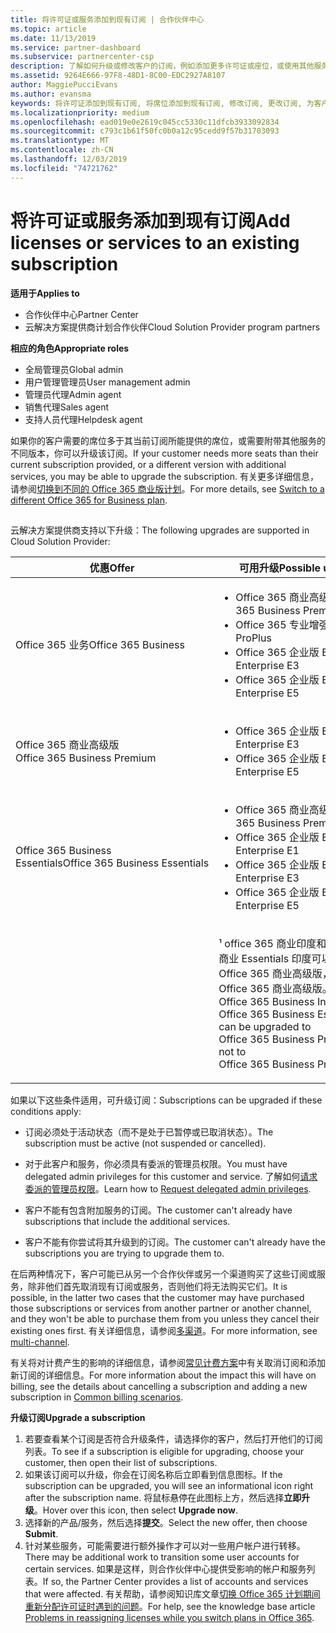 ```yaml
---
title: 将许可证或服务添加到现有订阅 | 合作伙伴中心
ms.topic: article
ms.date: 11/13/2019
ms.service: partner-dashboard
ms.subservice: partnercenter-csp
description: 了解如何升级或修改客户的订阅，例如添加更多许可证或座位，或使用其他服务迁移到其他版本。
ms.assetid: 9264E666-97F8-48D1-8C00-EDC2927A8107
author: MaggiePucciEvans
ms.author: evansma
keywords: 将许可证添加到现有订阅, 将席位添加到现有订阅, 修改订阅, 更改订阅, 为客户购买更多许可证
ms.localizationpriority: medium
ms.openlocfilehash: ead019e0e2619c045cc5330c11dfcb3933092834
ms.sourcegitcommit: c793c1b61f50fc0b0a12c95cedd9f57b31703093
ms.translationtype: MT
ms.contentlocale: zh-CN
ms.lasthandoff: 12/03/2019
ms.locfileid: "74721762"
---
```

# <a name="add-licenses-or-services-to-an-existing-subscription"></a><span data-ttu-id="fd685-104">将许可证或服务添加到现有订阅</span><span class="sxs-lookup"><span data-stu-id="fd685-104">Add licenses or services to an existing subscription</span></span>

<span data-ttu-id="fd685-105">**适用于**</span><span class="sxs-lookup"><span data-stu-id="fd685-105">**Applies to**</span></span>

- <span data-ttu-id="fd685-106">合作伙伴中心</span><span class="sxs-lookup"><span data-stu-id="fd685-106">Partner Center</span></span>
- <span data-ttu-id="fd685-107">云解决方案提供商计划合作伙伴</span><span class="sxs-lookup"><span data-stu-id="fd685-107">Cloud Solution Provider program partners</span></span>

<span data-ttu-id="fd685-108">**相应的角色**</span><span class="sxs-lookup"><span data-stu-id="fd685-108">**Appropriate roles**</span></span>

- <span data-ttu-id="fd685-109">全局管理员</span><span class="sxs-lookup"><span data-stu-id="fd685-109">Global admin</span></span>
- <span data-ttu-id="fd685-110">用户管理管理员</span><span class="sxs-lookup"><span data-stu-id="fd685-110">User management admin</span></span>
- <span data-ttu-id="fd685-111">管理员代理</span><span class="sxs-lookup"><span data-stu-id="fd685-111">Admin agent</span></span>
- <span data-ttu-id="fd685-112">销售代理</span><span class="sxs-lookup"><span data-stu-id="fd685-112">Sales agent</span></span>
- <span data-ttu-id="fd685-113">支持人员代理</span><span class="sxs-lookup"><span data-stu-id="fd685-113">Helpdesk agent</span></span>

<span data-ttu-id="fd685-114">如果你的客户需要的席位多于其当前订阅所能提供的席位，或需要附带其他服务的不同版本，你可以升级该订阅。</span><span class="sxs-lookup"><span data-stu-id="fd685-114">If your customer needs more seats than their current subscription provided, or a different version with additional services, you may be able to upgrade the subscription.</span></span> <span data-ttu-id="fd685-115">有关更多详细信息，请参阅[切换到不同的 Office 365 商业版计划](https://go.microsoft.com/fwlink/p/?LinkId=723577)。</span><span class="sxs-lookup"><span data-stu-id="fd685-115">For more details, see [Switch to a different Office 365 for Business plan](https://go.microsoft.com/fwlink/p/?LinkId=723577).</span></span>

## <a href="" id="upgradesubscription"></a>


<span data-ttu-id="fd685-116">云解决方案提供商支持以下升级：</span><span class="sxs-lookup"><span data-stu-id="fd685-116">The following upgrades are supported in Cloud Solution Provider:</span></span>

<table>
<colgroup>
<col width="50%" />
<col width="50%" />
</colgroup>
<thead>
<tr class="header">
<th><span data-ttu-id="fd685-117">优惠</span><span class="sxs-lookup"><span data-stu-id="fd685-117">Offer</span></span></th>
<th><span data-ttu-id="fd685-118">可用升级</span><span class="sxs-lookup"><span data-stu-id="fd685-118">Possible upgrades</span></span></th>
</tr>
</thead>
<tbody>
<tr class="odd">
<td><span data-ttu-id="fd685-119">Office 365 业务</span><span class="sxs-lookup"><span data-stu-id="fd685-119">Office 365 Business</span></span></td>
<td><ul>
<li><span data-ttu-id="fd685-120">Office 365 商业高级版¹</span><span class="sxs-lookup"><span data-stu-id="fd685-120">Office 365 Business Premium¹</span></span></li>
<li><span data-ttu-id="fd685-121">Office 365 专业增强版</span><span class="sxs-lookup"><span data-stu-id="fd685-121">Office 365 ProPlus</span></span></li>
<li><span data-ttu-id="fd685-122">Office 365 企业版 E3</span><span class="sxs-lookup"><span data-stu-id="fd685-122">Office 365 Enterprise E3</span></span></li>
<li><span data-ttu-id="fd685-123">Office 365 企业版 E5</span><span class="sxs-lookup"><span data-stu-id="fd685-123">Office 365 Enterprise E5</span></span></li>
</ul></td>
</tr>
<tr class="even">
<td><span data-ttu-id="fd685-124">Office 365 商业高级版</span><span class="sxs-lookup"><span data-stu-id="fd685-124">Office 365 Business Premium</span></span></td>
<td><ul>
<li><span data-ttu-id="fd685-125">Office 365 企业版 E3</span><span class="sxs-lookup"><span data-stu-id="fd685-125">Office 365 Enterprise E3</span></span></li>
<li><span data-ttu-id="fd685-126">Office 365 企业版 E5</span><span class="sxs-lookup"><span data-stu-id="fd685-126">Office 365 Enterprise E5</span></span></li>
</ul></td>
</tr>
<tr class="odd">
<td><span data-ttu-id="fd685-127">Office 365 Business Essentials</span><span class="sxs-lookup"><span data-stu-id="fd685-127">Office 365 Business Essentials</span></span></td>
<td><ul>
<li><span data-ttu-id="fd685-128">Office 365 商业高级版¹</span><span class="sxs-lookup"><span data-stu-id="fd685-128">Office 365 Business Premium¹</span></span></li>
<li><span data-ttu-id="fd685-129">Office 365 企业版 E1</span><span class="sxs-lookup"><span data-stu-id="fd685-129">Office 365 Enterprise E1</span></span></li>
<li><span data-ttu-id="fd685-130">Office 365 企业版 E3</span><span class="sxs-lookup"><span data-stu-id="fd685-130">Office 365 Enterprise E3</span></span></li>
<li><span data-ttu-id="fd685-131">Office 365 企业版 E5</span><span class="sxs-lookup"><span data-stu-id="fd685-131">Office 365 Enterprise E5</span></span></li>
</ul></td>
</tr>
<tr class="even">
<td></td>
<td><p><span data-ttu-id="fd685-132">¹ office 365 商业印度和 Office 365 商业 Essentials 印度可以升级到 Office 365 商业高级版，而不是 Office 365 商业高级版。</span><span class="sxs-lookup"><span data-stu-id="fd685-132">¹ Office 365 Business India and Office 365 Business Essentials India can be upgraded to Office 365 Business Premium India, not to Office 365 Business Premium.</span></span></p></td>
</tr>
</tbody>
</table>

<span data-ttu-id="fd685-133">如果以下这些条件适用，可升级订阅：</span><span class="sxs-lookup"><span data-stu-id="fd685-133">Subscriptions can be upgraded if these conditions apply:</span></span>

-   <span data-ttu-id="fd685-134">订阅必须处于活动状态（而不是处于已暂停或已取消状态）。</span><span class="sxs-lookup"><span data-stu-id="fd685-134">The subscription must be active (not suspended or cancelled).</span></span>

-   <span data-ttu-id="fd685-135">对于此客户和服务，你必须具有委派的管理员权限。</span><span class="sxs-lookup"><span data-stu-id="fd685-135">You must have delegated admin privileges for this customer and service.</span></span> <span data-ttu-id="fd685-136">了解如何[请求委派的管理员权限](request-a-relationship-with-a-customer.md)。</span><span class="sxs-lookup"><span data-stu-id="fd685-136">Learn how to [Request delegated admin privileges](request-a-relationship-with-a-customer.md).</span></span>

-   <span data-ttu-id="fd685-137">客户不能有包含附加服务的订阅。</span><span class="sxs-lookup"><span data-stu-id="fd685-137">The customer can't already have subscriptions that include the additional services.</span></span>

-   <span data-ttu-id="fd685-138">客户不能有你尝试将其升级到的订阅。</span><span class="sxs-lookup"><span data-stu-id="fd685-138">The customer can't already have the subscriptions you are trying to upgrade them to.</span></span>

<span data-ttu-id="fd685-139">在后两种情况下，客户可能已从另一个合作伙伴或另一个渠道购买了这些订阅或服务，除非他们首先取消现有订阅或服务，否则他们将无法购买它们。</span><span class="sxs-lookup"><span data-stu-id="fd685-139">It is possible, in the latter two cases that the customer may have purchased those subscriptions or services from another partner or another channel, and they won't be able to purchase them from you unless they cancel their existing ones first.</span></span> <span data-ttu-id="fd685-140">有关详细信息，请参阅[多渠道](multichannel.md)。</span><span class="sxs-lookup"><span data-stu-id="fd685-140">For more information, see [multi-channel](multichannel.md).</span></span>

<span data-ttu-id="fd685-141">有关将对计费产生的影响的详细信息，请参阅[常见计费方案](common-billing-scenarios.md)中有关取消订阅和添加新订阅的详细信息。</span><span class="sxs-lookup"><span data-stu-id="fd685-141">For more information about the impact this will have on billing, see the details about cancelling a subscription and adding a new subscription in [Common billing scenarios](common-billing-scenarios.md).</span></span>

<span data-ttu-id="fd685-142">**升级订阅**</span><span class="sxs-lookup"><span data-stu-id="fd685-142">**Upgrade a subscription**</span></span>

1.  <span data-ttu-id="fd685-143">若要查看某个订阅是否符合升级条件，请选择你的客户，然后打开他们的订阅列表。</span><span class="sxs-lookup"><span data-stu-id="fd685-143">To see if a subscription is eligible for upgrading, choose your customer, then open their list of subscriptions.</span></span>
2.  <span data-ttu-id="fd685-144">如果该订阅可以升级，你会在订阅名称后立即看到信息图标。</span><span class="sxs-lookup"><span data-stu-id="fd685-144">If the subscription can be upgraded, you will see an informational icon right after the subscription name.</span></span> <span data-ttu-id="fd685-145">将鼠标悬停在此图标上方，然后选择**立即升级**。</span><span class="sxs-lookup"><span data-stu-id="fd685-145">Hover over this icon, then select **Upgrade now**.</span></span>
3.  <span data-ttu-id="fd685-146">选择新的产品/服务，然后选择**提交**。</span><span class="sxs-lookup"><span data-stu-id="fd685-146">Select the new offer, then choose **Submit**.</span></span>
4.  <span data-ttu-id="fd685-147">针对某些服务，可能需要进行额外操作才可以对一些用户帐户进行转移。</span><span class="sxs-lookup"><span data-stu-id="fd685-147">There may be additional work to transition some user accounts for certain services.</span></span> <span data-ttu-id="fd685-148">如果是这样，则合作伙伴中心提供受影响的帐户和服务列表。</span><span class="sxs-lookup"><span data-stu-id="fd685-148">If so, the Partner Center provides a list of accounts and services that were affected.</span></span> <span data-ttu-id="fd685-149">有关帮助，请参阅知识库文章[切换 Office 365 计划期间重新分配许可证时遇到的问题](https://go.microsoft.com/fwlink/p/?LinkId=723576)。</span><span class="sxs-lookup"><span data-stu-id="fd685-149">For help, see the knowledge base article [Problems in reassigning licenses while you switch plans in Office 365](https://go.microsoft.com/fwlink/p/?LinkId=723576).</span></span>

 

 



